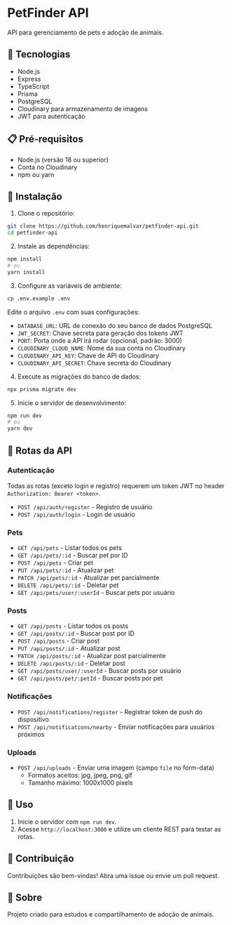 # PetFinder API

API para gerenciamento de pets e adoção de animais.

## 🚀 Tecnologias

- Node.js
- Express
- TypeScript
- Prisma
- PostgreSQL
- Cloudinary para armazenamento de imagens
- JWT para autenticação

## 📋 Pré-requisitos

- Node.js (versão 18 ou superior)
- Conta no Cloudinary
- npm ou yarn

## 🔧 Instalação

1. Clone o repositório:
```bash
git clone https://github.com/henriquemalvar/petfinder-api.git
cd petfinder-api
```

2. Instale as dependências:
```bash
npm install
# ou
yarn install
```

3. Configure as variáveis de ambiente:
```bash
cp .env.example .env
```
Edite o arquivo `.env` com suas configurações:
- `DATABASE_URL`: URL de conexão do seu banco de dados PostgreSQL
- `JWT_SECRET`: Chave secreta para geração dos tokens JWT
- `PORT`: Porta onde a API irá rodar (opcional, padrão: 3000)
- `CLOUDINARY_CLOUD_NAME`: Nome da sua conta no Cloudinary
- `CLOUDINARY_API_KEY`: Chave de API do Cloudinary
- `CLOUDINARY_API_SECRET`: Chave secreta do Cloudinary

4. Execute as migrações do banco de dados:
```bash
npx prisma migrate dev
```

5. Inicie o servidor de desenvolvimento:
```bash
npm run dev
# ou
yarn dev
```

## 📝 Rotas da API

### Autenticação

Todas as rotas (exceto login e registro) requerem um token JWT no header `Authorization: Bearer <token>`.

- `POST /api/auth/register` - Registro de usuário
- `POST /api/auth/login` - Login de usuário

### Pets

- `GET /api/pets` - Listar todos os pets
- `GET /api/pets/:id` - Buscar pet por ID
- `POST /api/pets` - Criar pet
- `PUT /api/pets/:id` - Atualizar pet
- `PATCH /api/pets/:id` - Atualizar pet parcialmente
- `DELETE /api/pets/:id` - Deletar pet
- `GET /api/pets/user/:userId` - Buscar pets por usuário

### Posts

- `GET /api/posts` - Listar todos os posts
- `GET /api/posts/:id` - Buscar post por ID
- `POST /api/posts` - Criar post
- `PUT /api/posts/:id` - Atualizar post
- `PATCH /api/posts/:id` - Atualizar post parcialmente
- `DELETE /api/posts/:id` - Deletar post
- `GET /api/posts/user/:userId` - Buscar posts por usuário
- `GET /api/posts/pet/:petId` - Buscar posts por pet

### Notificações

- `POST /api/notifications/register` - Registrar token de push do dispositivo
- `POST /api/notifications/nearby` - Enviar notificações para usuários próximos

### Uploads

- `POST /api/uploads` - Enviar uma imagem (campo `file` no form-data)
  - Formatos aceitos: jpg, jpeg, png, gif
  - Tamanho máximo: 1000x1000 pixels

## 📖 Uso

1. Inicie o servidor com `npm run dev`.
2. Acesse `http://localhost:3000` e utilize um cliente REST para testar as rotas.

## 🤝 Contribuição

Contribuições são bem-vindas! Abra uma issue ou envie um pull request.

## 📄 Sobre

Projeto criado para estudos e compartilhamento de adoção de animais.
